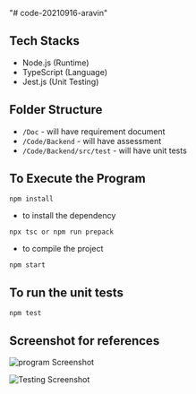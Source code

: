 "# code-20210916-aravin"

## Tech Stacks

* Node.js (Runtime)
* TypeScript (Language)
* Jest.js (Unit Testing)

## Folder Structure

* `/Doc` - will have requirement document
* `/Code/Backend` - will have assessment
* `/Code/Backend/src/test` - will  have unit tests

## To Execute the Program

```
npm install
```

- to install the dependency

```
npx tsc or npm run prepack
```

- to compile the project

```
npm start
```

## To run the unit tests 

```
npm test
```

## Screenshot for references

![program Screenshot](https://raw.githubusercontent.com/Aravin/code-20210916-aravin/main/Docs/Program-Screenshot.png)

![Testing Screenshot](https://raw.githubusercontent.com/Aravin/code-20210916-aravin/main/Docs/Test-Screenshot.png)